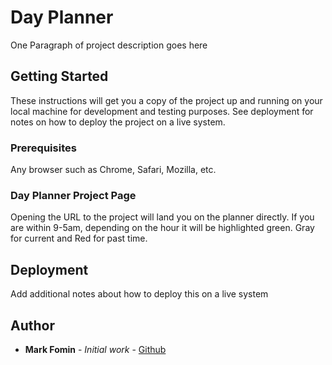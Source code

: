 # Day Planner

One Paragraph of project description goes here

## Getting Started

These instructions will get you a copy of the project up and running on your local machine for development and testing purposes. See deployment for notes on how to deploy the project on a live system.

### Prerequisites

Any browser such as Chrome, Safari, Mozilla, etc.

### Day Planner Project Page

Opening the URL to the project will land you on the planner directly. If you are within 9-5am, depending on the hour it will be highlighted green. Gray for current and Red for past time.

## Deployment

Add additional notes about how to deploy this on a live system

## Author

* **Mark Fomin** - *Initial work* - [Github](https://github.com/mfomin93)
